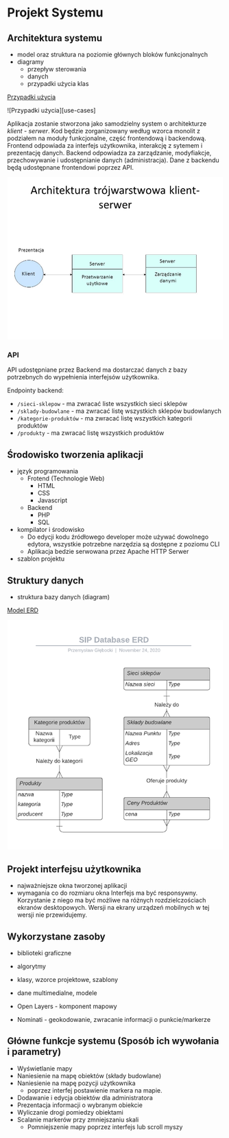 # Projekt Systemu

## Architektura systemu

- model oraz struktura na poziomie głównych bloków funkcjonalnych
- diagramy
    - przepływ sterowania
    - danych
    - przypadki użycia klas

[Przypadki użycia](https://lucid.app/lucidchart/invitations/accept/5aeeff3c-66a8-4277-9b84-76ac267686b8)

 ![Przypadki użycia][use-cases]   

Aplikacja zostanie stworzona jako samodzielny system o architekturze *klient - serwer*. Kod będzie zorganizowany według wzorca monolit z podziałem na moduły funkcjonalne, część frontendową i backendową. Frontend odpowiada za interfejs użytkownika, interakcję z sytemem i prezentację danych. Backend odpowiadza za zarządzanie, modyfiakcje, przechowywanie i udostępnianie danych (administracja). Dane z backendu będą udostępnane frontendowi poprzez API.

![Architektura trój warstwowa][triple-layer-arch]

### API

API udostępniane przez Backend ma dostarczać danych z bazy potrzebnych do wypełnienia interfejsów użytkownika.

Endpointy backend:
- `/sieci-sklepow` - ma zwracać liste wszystkich sieci sklepów 
- `/sklady-budowlane` - ma zwracać listę wszystkich sklepów budowlanych
- `/kategorie-produktów` - ma zwracać listę wszystkich kategorii produktów
- `/produkty` - ma zwracać listę wszystkich produktów

## Środowisko tworzenia aplikacji

- język programowania
    - Frotend (Technologie Web)
        - HTML
        - CSS
        - Javascript
    - Backend
        - PHP
        - SQL
- kompilator i środowisko
    - Do edycji kodu źródłowego developer może używać dowolnego edytora, wszystkie potrzebne narzędzia są dostępne z poziomu CLI
    - Aplikacja bedzie serwowana przez Apache HTTP Serwer
- szablon projektu

## Struktury danych

- struktura bazy danych (diagram)

[Model ERD](https://lucid.app/lucidchart/invitations/accept/b159eb18-5e39-4430-a0bb-e2351735fe51)

![Database ERD][database-erd]

## Projekt interfejsu użytkownika

- najważniejsze okna tworzonej aplikacji
- wymagania co do rozmiaru okna
    Interfejs ma być responsywny. Korzystanie z niego ma być możliwe na różnych rozdzielczościach ekranów desktopowych. Wersji na ekrany urządzeń mobilnych w tej wersji nie przewidujemy.

## Wykorzystane zasoby

- biblioteki graficzne
- algorytmy
- klasy, wzorce projektowe, szablony
- dane multimedialne, modele

- Open Layers - komponent mapowy
- Nominati - geokodowanie, zwracanie informacji o punkcie/markerze

## Główne funkcje systemu (Sposób ich wywołania i parametry)

- Wyświetlanie mapy
- Naniesienie na mapę obiektów (składy budowlane)
- Naniesienie na mapę pozycji użytkownika
    - poprzez interfej postawienie markera na mapie.
- Dodawanie i edycja obiektów dla administratora
- Prezentacja informacji o wybranym obiekcie
- Wyliczanie drogi pomiedzy obiektami
- Scalanie markerów przy zmniejszaniu skali
    - Pomniejszenie mapy poprzez interfejs lub scroll myszy


[database-erd]: ./img/database-erd-lucidchart.png
[triple-layer-arch]: ./img/architektura-trojwarstwowa-klient-serwer.jpg
